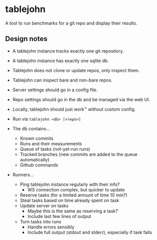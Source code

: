 # tablejohn

A tool to run benchmarks for a git repo and display their results.

## Design notes

- A tablejohn instance tracks exactly one git repository.
- A tablejohn instance has exactly one sqlite db.
- Tablejohn does not clone or update repos, only inspect them.
- Tablejohn can inspect bare and non-bare repos.
- Server settings should go in a config file.
- Repo settings should go in the db and be managed via the web UI.
- Locally, tablejohn should just work™ without custom config.
- Run via `tablejohn <db> [<repo>]`

- The db contains...
    - Known commits
    - Runs and their measurements
    - Queue of tasks (not-yet-run runs)
    - Tracked branches (new commits are added to the queue automatically)
    - Github commands

- Runners...
    - Ping tablejohn instance regularly with their info?
        - WS connection complex, but quicker to update
    - Reserve tasks (for a limited amount of time 10 min?)
    - Steal tasks based on time already spent on task
    - Update server on tasks
        - Maybe this is the same as reserving a task?
        - Include last few lines of output
    - Turn tasks into runs
        - Handle errors sensibly
        - Include full output (stdout and stderr), especially if task fails
